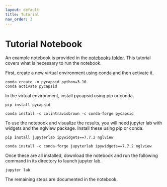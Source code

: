 ```yaml
---
layout: default
title: Tutorial
nav_order: 3
---
```


# Tutorial Notebook

An example notebook is provided in the [notebooks folder](https://github.com/luquelab/pyCapsid/tree/main/notebooks). 
This tutorial covers what is necessary to run the notebook.

First, create a new virtual environment using conda and then activate it.

~~~~
conda create -n pycapsid python=3.10
conda activate pycapsid
~~~~

In the virtual environment, install pycapsid using pip or conda.
~~~~
pip install pycapsid
~~~~

~~~~
conda install -c colintravisbrown -c conda-forge pycapsid
~~~~

To use the notebook and visualize the results, you will need jupyter lab with widgets and the nglview package. Install
these using pip or conda.
~~~~
pip install jupyterlab ipywidgets==7.7.2 nglview
~~~~

~~~~
conda install -c conda-forge jupyterlab ipywidgets==7.7.2 nglview
~~~~

Once these are all installed, download the notebook and run the following command in its directory to launch jupyter lab.

~~~~
jupyter lab
~~~~

The remaining steps are documented in the notebook.
